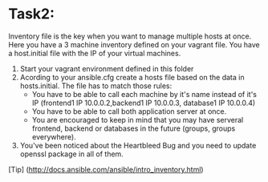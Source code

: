 # Task2:

Inventory file is the key when you want to manage multiple hosts at once. Here you have a 3 machine inventory defined on your vagrant file. You have a host.initial file with the IP of your virtual machines.

1. Start your vagrant environment defined in this folder
2. Acording to your ansible.cfg create a hosts file based on the data in hosts.initial. The file has to match those rules:
    * You have to be able to call each machine by it's name instead of it's IP (frontend1 IP 10.0.0.2,backend1 IP 10.0.0.3, database1 IP 10.0.0.4)
    * You have to be able to call both application server at once.
    * You are encouraged to keep in mind that you may have serveral frontend, backend or databases in the future (groups, groups everywhere). 
3. You've been noticed about the Heartbleed Bug and you need to update openssl package in all of them.

[Tip] (http://docs.ansible.com/ansible/intro_inventory.html)
